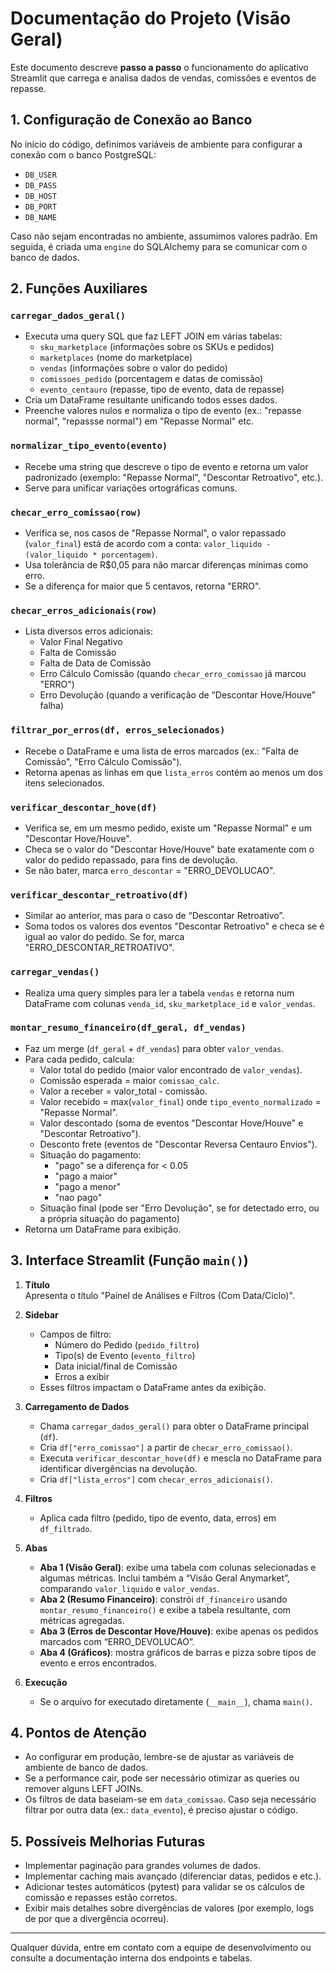 # Documentação do Projeto (Visão Geral)

Este documento descreve **passo a passo** o funcionamento do aplicativo Streamlit que carrega e analisa dados de vendas, comissões e eventos de repasse.

## 1. Configuração de Conexão ao Banco

No início do código, definimos variáveis de ambiente para configurar a conexão com o banco PostgreSQL:
- `DB_USER`
- `DB_PASS`
- `DB_HOST`
- `DB_PORT`
- `DB_NAME`

Caso não sejam encontradas no ambiente, assumimos valores padrão. Em seguida, é criada uma `engine` do SQLAlchemy para se comunicar com o banco de dados.

## 2. Funções Auxiliares

### `carregar_dados_geral()`
- Executa uma query SQL que faz LEFT JOIN em várias tabelas: 
  - `sku_marketplace` (informações sobre os SKUs e pedidos)
  - `marketplaces` (nome do marketplace)
  - `vendas` (informações sobre o valor do pedido)
  - `comissoes_pedido` (porcentagem e datas de comissão)
  - `evento_centauro` (repasse, tipo de evento, data de repasse)
- Cria um DataFrame resultante unificando todos esses dados.
- Preenche valores nulos e normaliza o tipo de evento (ex.: "repasse normal", "repassse normal") em "Repasse Normal" etc.

### `normalizar_tipo_evento(evento)`
- Recebe uma string que descreve o tipo de evento e retorna um valor padronizado (exemplo: "Repasse Normal", "Descontar Retroativo", etc.).
- Serve para unificar variações ortográficas comuns.

### `checar_erro_comissao(row)`
- Verifica se, nos casos de "Repasse Normal", o valor repassado (`valor_final`) está de acordo com a conta: `valor_liquido - (valor_liquido * porcentagem)`.
- Usa tolerância de R\$0,05 para não marcar diferenças mínimas como erro.
- Se a diferença for maior que 5 centavos, retorna "ERRO".

### `checar_erros_adicionais(row)`
- Lista diversos erros adicionais:
  - Valor Final Negativo
  - Falta de Comissão
  - Falta de Data de Comissão
  - Erro Cálculo Comissão (quando `checar_erro_comissao` já marcou "ERRO")
  - Erro Devolução (quando a verificação de “Descontar Hove/Houve” falha)

### `filtrar_por_erros(df, erros_selecionados)`
- Recebe o DataFrame e uma lista de erros marcados (ex.: "Falta de Comissão", "Erro Cálculo Comissão").
- Retorna apenas as linhas em que `lista_erros` contém ao menos um dos itens selecionados.

### `verificar_descontar_hove(df)`
- Verifica se, em um mesmo pedido, existe um "Repasse Normal" e um "Descontar Hove/Houve".
- Checa se o valor do "Descontar Hove/Houve" bate exatamente com o valor do pedido repassado, para fins de devolução.
- Se não bater, marca `erro_descontar` = "ERRO_DEVOLUCAO".

### `verificar_descontar_retroativo(df)`
- Similar ao anterior, mas para o caso de “Descontar Retroativo”.
- Soma todos os valores dos eventos "Descontar Retroativo" e checa se é igual ao valor do pedido. Se for, marca "ERRO_DESCONTAR_RETROATIVO".

### `carregar_vendas()`
- Realiza uma query simples para ler a tabela `vendas` e retorna num DataFrame com colunas `venda_id`, `sku_marketplace_id` e `valor_vendas`.

### `montar_resumo_financeiro(df_geral, df_vendas)`
- Faz um merge (`df_geral` + `df_vendas`) para obter `valor_vendas`.
- Para cada pedido, calcula:
  - Valor total do pedido (maior valor encontrado de `valor_vendas`).
  - Comissão esperada = maior `comissao_calc`.
  - Valor a receber = valor_total - comissão.
  - Valor recebido = max(`valor_final`) onde `tipo_evento_normalizado` = "Repasse Normal".
  - Valor descontado (soma de eventos "Descontar Hove/Houve" e "Descontar Retroativo").
  - Desconto frete (eventos de "Descontar Reversa Centauro Envios").
  - Situação do pagamento:
    - "pago" se a diferença for < 0.05
    - "pago a maior"
    - "pago a menor"
    - "nao pago"
  - Situação final (pode ser "Erro Devolução", se for detectado erro, ou a própria situação do pagamento)
- Retorna um DataFrame para exibição.

## 3. Interface Streamlit (Função `main()`)

1. **Título**  
   Apresenta o título "Painel de Análises e Filtros (Com Data/Ciclo)".

2. **Sidebar**  
   - Campos de filtro:
     - Número do Pedido (`pedido_filtro`)
     - Tipo(s) de Evento (`evento_filtro`)
     - Data inicial/final de Comissão
     - Erros a exibir
   - Esses filtros impactam o DataFrame antes da exibição.

3. **Carregamento de Dados**  
   - Chama `carregar_dados_geral()` para obter o DataFrame principal (`df`).
   - Cria `df["erro_comissao"]` a partir de `checar_erro_comissao()`.
   - Executa `verificar_descontar_hove(df)` e mescla no DataFrame para identificar divergências na devolução.
   - Cria `df["lista_erros"]` com `checar_erros_adicionais()`.

4. **Filtros**  
   - Aplica cada filtro (pedido, tipo de evento, data, erros) em `df_filtrado`.

5. **Abas**  
   - **Aba 1 (Visão Geral)**: exibe uma tabela com colunas selecionadas e algumas métricas. Inclui também a “Visão Geral Anymarket”, comparando `valor_liquido` e `valor_vendas`.
   - **Aba 2 (Resumo Financeiro)**: constrói `df_financeiro` usando `montar_resumo_financeiro()` e exibe a tabela resultante, com métricas agregadas.
   - **Aba 3 (Erros de Descontar Hove/Houve)**: exibe apenas os pedidos marcados com “ERRO_DEVOLUCAO”.
   - **Aba 4 (Gráficos)**: mostra gráficos de barras e pizza sobre tipos de evento e erros encontrados.

6. **Execução**  
   - Se o arquivo for executado diretamente (`__main__`), chama `main()`.

## 4. Pontos de Atenção

- Ao configurar em produção, lembre-se de ajustar as variáveis de ambiente de banco de dados.
- Se a performance cair, pode ser necessário otimizar as queries ou remover alguns LEFT JOINs.
- Os filtros de data baseiam-se em `data_comissao`. Caso seja necessário filtrar por outra data (ex.: `data_evento`), é preciso ajustar o código.

## 5. Possíveis Melhorias Futuras

- Implementar paginação para grandes volumes de dados.
- Implementar caching mais avançado (diferenciar datas, pedidos e etc.).
- Adicionar testes automáticos (pytest) para validar se os cálculos de comissão e repasses estão corretos.
- Exibir mais detalhes sobre divergências de valores (por exemplo, logs de por que a divergência ocorreu).

---

Qualquer dúvida, entre em contato com a equipe de desenvolvimento ou consulte a documentação interna dos endpoints e tabelas.

